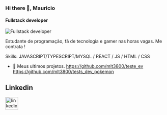 ### Hi there 👋, Mauricio
#### Fullstack developer
![Fullstack developer](https://arturssmirnovs.github.io/github-profile-readme-generator/images/banner.png)

Estudante de programação, fã de tecnologia e gamer nas horas vagas.
Me contrata !

Skills: JAVASCRIPT/TYPESCRIPT/MYSQL / REACT / JS / HTML / CSS

- 🔭 Meus ultimos projetos. 
https://github.com/mlt3800/teste_ev
https://github.com/mlt3800/tests_dev_pokemon

## Linkedin

[<img src='https://cdn.jsdelivr.net/npm/simple-icons@3.0.1/icons/linkedin.svg' alt='linkedin' height='40'>](https://www.linkedin.com/in/https://www.linkedin.com/in/mauricio-luiz-mlt//)  

